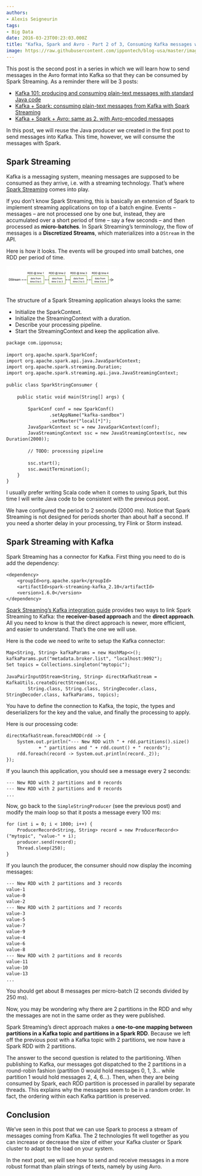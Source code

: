 ```yaml
---
authors:
- Alexis Seigneurin
tags:
- Big Data
date: 2016-03-23T00:23:03.000Z
title: "Kafka, Spark and Avro - Part 2 of 3, Consuming Kafka messages with Spark"
image: https://raw.githubusercontent.com/ippontech/blog-usa/master/images/2017/01/kafka-4.png
---
```


This post is the second post in a series in which we will learn how to send messages in the Avro format into Kafka so that they can be consumed by Spark Streaming. As a reminder there will be 3 posts:

- [Kafka 101: producing and consuming plain-text messages with standard Java code](https://blog.ippon.tech/kafka-spark-and-avro-part-1-kafka-101/)
- [Kafka + Spark: consuming plain-text messages from Kafka with Spark Streaming](https://blog.ippon.tech/kafka-spark-avro-part-2-3-consuming-kafka-messages-spark/)
- [Kafka + Spark + Avro: same as 2. with Avro-encoded messages](https://blog.ippon.tech/kafka-spark-and-avro-part-3-producing-and-consuming-avro-messages/)

In this post, we will reuse the Java producer we created in the first post to send messages into Kafka. This time, however, we will consume the messages with Spark.

## Spark Streaming

Kafka is a messaging system, meaning messages are supposed to be consumed as they arrive, i.e. with a streaming technology. That’s where [Spark Streaming](https://spark.apache.org/docs/latest/streaming-programming-guide.html) comes into play.

If you don’t know Spark Streaming, this is basically an extension of Spark to implement streaming applications on top of a batch engine. Events – messages – are not processed one by one but, instead, they are accumulated over a short period of time – say a few seconds – and then processed as **micro-batches**. In Spark Streaming’s terminology, the flow of messages is a **Discretized Streams**, which materializes into a `DStream` in the API.

Here is how it looks. The events will be grouped into small batches, one RDD per period of time.

[![streaming-dstream](https://raw.githubusercontent.com/ippontech/blog-usa/master/images/2016/03/streaming-dstream-300x66.png)](https://raw.githubusercontent.com/ippontech/blog-usa/master/images/2016/03/streaming-dstream.png)

The structure of a Spark Streaming application always looks the same:

- Initialize the SparkContext.
- Initialize the StreamingContext with a duration.
- Describe your processing pipeline.
- Start the StreamingContext and keep the application alive.

```language-java
package com.ipponusa;

import org.apache.spark.SparkConf;
import org.apache.spark.api.java.JavaSparkContext;
import org.apache.spark.streaming.Duration;
import org.apache.spark.streaming.api.java.JavaStreamingContext;

public class SparkStringConsumer {

    public static void main(String[] args) {

        SparkConf conf = new SparkConf()
                .setAppName("kafka-sandbox")
                .setMaster("local[*]");
        JavaSparkContext sc = new JavaSparkContext(conf);
        JavaStreamingContext ssc = new JavaStreamingContext(sc, new Duration(2000));

        // TODO: processing pipeline

        ssc.start();
        ssc.awaitTermination();
    }
}
```

I usually prefer writing Scala code when it comes to using Spark, but this time I will write Java code to be consistent with the previous post.

We have configured the period to 2 seconds (2000 ms). Notice that Spark Streaming is not designed for periods shorter than about half a second. If you need a shorter delay in your processing, try Flink or Storm instead.

## Spark Streaming with Kafka

Spark Streaming has a connector for Kafka. First thing you need to do is add the dependency:

```language-xml
<dependency>
    <groupId>org.apache.spark</groupId>
    <artifactId>spark-streaming-kafka_2.10</artifactId>
    <version>1.6.0</version>
</dependency>
```

[Spark Streaming’s Kafka integration guide](https://spark.apache.org/docs/latest/streaming-kafka-integration.html) provides two ways to link Spark Streaming to Kafka: the **receiver-based approach** and the **direct approach**. All you need to know is that the direct approach is newer, more efficient, and easier to understand. That’s the one we will use.

Here is the code we need to write to setup the Kafka connector:

```language-java
Map<String, String> kafkaParams = new HashMap<>();
kafkaParams.put("metadata.broker.list", "localhost:9092");
Set topics = Collections.singleton("mytopic");

JavaPairInputDStream<String, String> directKafkaStream = KafkaUtils.createDirectStream(ssc,
        String.class, String.class, StringDecoder.class, StringDecoder.class, kafkaParams, topics);
```

You have to define the connection to Kafka, the topic, the types and deserializers for the key and the value, and finally the processing to apply.

Here is our processing code:

```language-java
directKafkaStream.foreachRDD(rdd -> {
    System.out.println("--- New RDD with " + rdd.partitions().size()
            + " partitions and " + rdd.count() + " records");
    rdd.foreach(record -> System.out.println(record._2));
});
```

If you launch this application, you should see a message every 2 seconds:

```language-none
--- New RDD with 2 partitions and 0 records
--- New RDD with 2 partitions and 0 records
...
```

Now, go back to the `SimpleStringProducer` (see the previous post) and modify the main loop so that it posts a message every 100 ms:

```language-java
for (int i = 0; i < 1000; i++) {
    ProducerRecord<String, String> record = new ProducerRecord<>("mytopic", "value-" + i);
    producer.send(record);
    Thread.sleep(250);
}
```

If you launch the producer, the consumer should now display the incoming messages:

```language-none
--- New RDD with 2 partitions and 3 records
value-1
value-0
value-2
--- New RDD with 2 partitions and 7 records
value-3
value-5
value-7
value-9
value-4
value-6
value-8
--- New RDD with 2 partitions and 8 records
value-11
value-10
value-13
...
```

You should get about 8 messages per micro-batch (2 seconds divided by 250 ms).

Now, you may be wondering why there are 2 partitions in the RDD and why the messages are not in the same order as they were published.

Spark Streaming’s direct approach makes a **one-to-one mapping between partitions in a Kafka topic and partitions in a Spark RDD**. Because we left off the previous post with a Kafka topic with 2 partitions, we now have a Spark RDD with 2 partitions.

The answer to the second question is related to the partitioning. When publishing to Kafka, our messages got dispatched to the 2 partitions in a round-robin fashion (partition 0 would hold messages 0, 1, 3… while partition 1 would hold messages 2, 4, 6…). Then, when they are being consumed by Spark, each RDD partition is processed in parallel by separate threads. This explains why the messages seem to be in a random order. In fact, the ordering within each Kafka partition is preserved.

## Conclusion

We’ve seen in this post that we can use Spark to process a stream of messages coming from Kafka. The 2 technologies fit well together as you can increase or decrease the size of either your Kafka cluster or Spark cluster to adapt to the load on your system.

In the next post, we will see how to send and receive messages in a more robust format than plain strings of texts, namely by using Avro.
